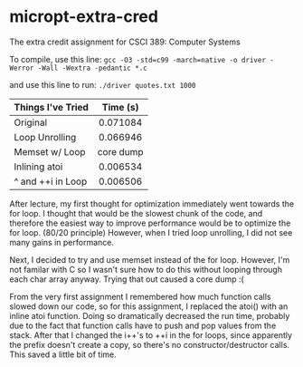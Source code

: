 # micropt-extra-cred
The extra credit assignment for CSCI 389: Computer Systems

To compile, use this line: `gcc -O3 -std=c99 -march=native -o driver -Werror -Wall -Wextra -pedantic *.c`

and use this line to run: `./driver quotes.txt 1000`

| Things I've Tried| Time (s)      | 
| -------------    |:-------------:| 
| Original         | 0.071084      | 
| Loop Unrolling   | 0.066946      | 
| Memset w/ Loop   | core dump     |  
| Inlining atoi    | 0.006534      |  
| ^ and ++i in Loop| 0.006506      | 

After lecture, my first thought for optimization immediately went towards the for loop. I thought that would be the slowest chunk of the code, and therefore the easiest way to improve performance would be to optimize the for loop. (80/20 principle) However, when I tried loop unrolling, I did not see many gains in performance. 

Next, I decided to try and use memset instead of the for loop. However, I'm not familar with C so I wasn't sure how to do this without looping through each char array anyway. Trying that out caused a core dump :( 

From the very first assignment I remembered how much function calls slowed down our code, so for this assignment, I replaced the atoi() with an inline atoi function. Doing so dramatically decreased the run time, probably due to the fact that function calls have to push and pop values from the stack. After that I changed the i++'s to ++i in the for loops, since apparently the prefix doesn't create a copy, so there's no constructor/destructor calls. This saved a little bit of time. 

